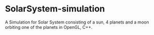 # SolarSystem-simulation
A Simulation for Solar System consisting of a sun, 4 planets and a moon orbiting one of the planets in OpenGL, C++.
